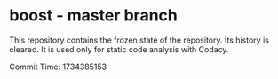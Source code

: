 # boost - master branch

This repository contains the frozen state of the repository.
Its history is cleared. It is used only for static code
analysis with Codacy.

Commit Time: 1734385153